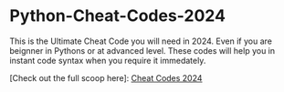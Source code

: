 # Python-Cheat-Codes-2024

This is the Ultimate Cheat Code you will need in 2024. Even if you are beignner in Pythons or at advanced level. These codes will help you in instant code syntax when you require it immedately.

[Check out the full scoop here]: [Cheat Codes 2024](https://github.com/nikitaprasad21/Python-Cheat-Codes-2024/blob/main/tips.ipynb)
